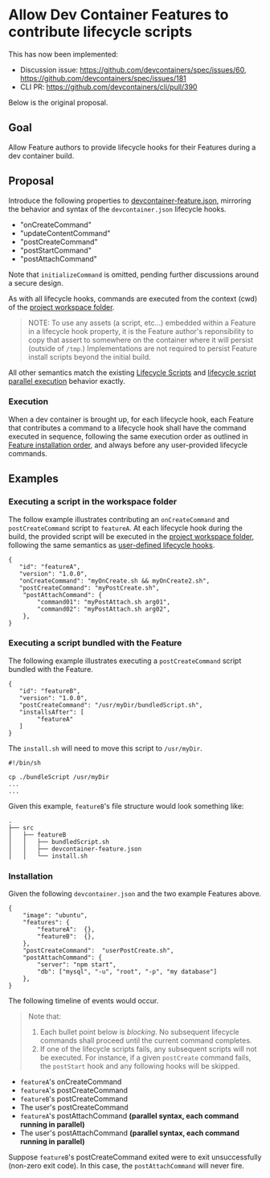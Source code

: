 # Allow Dev Container Features to contribute lifecycle scripts

This has now been implemented:
* Discussion issue: https://github.com/devcontainers/spec/issues/60, https://github.com/devcontainers/spec/issues/181
* CLI PR: https://github.com/devcontainers/cli/pull/390

Below is the original proposal.

## Goal

Allow Feature authors to provide lifecycle hooks for their Features during a dev container build.

## Proposal

Introduce the following properties to [devcontainer-feature.json](https://containers.dev/implementors/features/#devcontainer-feature-json-properties), mirroring the behavior and syntax of the `devcontainer.json` lifecycle hooks.

- "onCreateCommand"
- "updateContentCommand"
- "postCreateCommand"
- "postStartCommand"
- "postAttachCommand"

Note that `initializeCommand` is omitted, pending further discussions around a secure design.

As with all lifecycle hooks, commands are executed from the context (cwd) of the [project workspace folder](https://containers.dev/implementors/spec/#project-workspace-folder). 

> NOTE: To use any assets (a script, etc...) embedded within a Feature in a lifecycle hook property, it is the Feature author's reponsibility to copy that assert to somewhere on the container where it will persist (outside of `/tmp`.) Implementations are not required to persist Feature install scripts beyond the initial build.

All other semantics match the existing [Lifecycle Scripts](https://containers.dev/implementors/json_reference/#lifecycle-scripts) and [lifecycle script parallel execution](https://containers.dev/implementors/spec/#parallel-exec) behavior exactly.

###  Execution

When a dev container is brought up, for each lifecycle hook, each Feature that contributes a command to a lifecycle hook shall have the command executed in sequence, following the same execution order as outlined in [Feature installation order](https://containers.dev/implementors/features/#installation-order), and always before any user-provided lifecycle commands.

## Examples


### Executing a script in the workspace folder

The follow example illustrates contributing an `onCreateCommand` and `postCreateCommand` script to `featureA`.  At each lifecycle hook during the build, the provided script will be executed in the [project workspace folder](https://containers.dev/implementors/spec/#project-workspace-folder), following the same semantics as [user-defined lifecycle hooks](https://containers.dev/implementors/json_reference/#lifecycle-scripts).

```jsonc
{
   "id": "featureA",
   "version": "1.0.0",
   "onCreateCommand": "myOnCreate.sh && myOnCreate2.sh",
   "postCreateCommand": "myPostCreate.sh",
    "postAttachCommand": {
        "command01": "myPostAttach.sh arg01",
        "command02": "myPostAttach.sh arg02",
    },
}

```

### Executing a script bundled with the Feature

The following example illustrates executing a `postCreateCommand` script bundled with the Feature.

```jsonc
{
   "id": "featureB",
   "version": "1.0.0",
   "postCreateCommand": "/usr/myDir/bundledScript.sh",
   "installsAfter": [
        "featureA"
   ]
}
```

The `install.sh` will need to move this script to `/usr/myDir`.

```
#!/bin/sh

cp ./bundleScript /usr/myDir
...
...
```

Given this example, `featureB`'s file structure would look something like:

```
.
├── src
│   ├── featureB
│   │   ├── bundledScript.sh
│   │   ├── devcontainer-feature.json
│   │   └── install.sh
```

### Installation

Given the following `devcontainer.json` and the two example Features above.

```jsonc
{
    "image": "ubuntu",
    "features": {
        "featureA":  {},
        "featureB":  {},
    },
    "postCreateCommand":  "userPostCreate.sh",
    "postAttachCommand": {
        "server": "npm start",
        "db": ["mysql", "-u", "root", "-p", "my database"]
    },
}
```

The following timeline of events would occur. 

> Note that:
>
>1. Each bullet point below is _blocking_. No subsequent lifecycle commands shall proceed until the current command completes.
> 2.  If one of the lifecycle scripts fails, any subsequent scripts will not be executed. For instance, if a given `postCreate` command fails, the `postStart` hook and any following hooks will be skipped.
>

- `featureA`'s onCreateCommand
- `featureA`'s postCreateCommand 
- `featureB`'s postCreateCommand
-  The user's postCreateCommand
- `featureA`'s postAttachCommand **(parallel syntax, each command running in parallel)**
-  The user's postAttachCommand **(parallel syntax, each command running in parallel)**

Suppose `featureB`'s postCreateCommand exited were to exit unsuccessfully (non-zero exit code).  In this case, the `postAttachCommand` will never fire.
